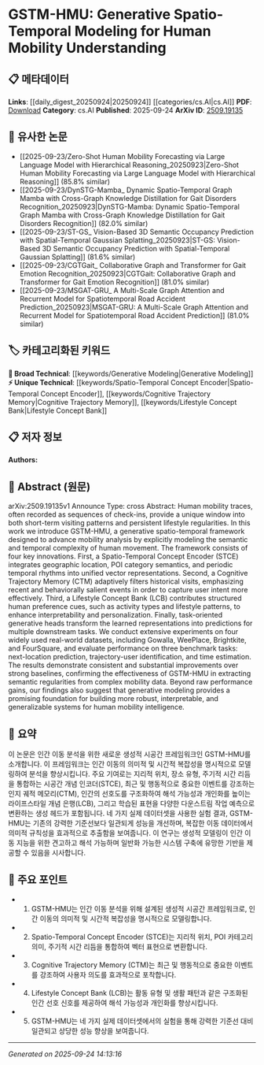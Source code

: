<!-- KEYWORD_LINKING_METADATA:
{
  "processed_timestamp": "2025-09-24T14:13:16.629038",
  "vocabulary_version": "1.0",
  "selected_keywords": [
    "Spatio-Temporal Concept Encoder",
    "Cognitive Trajectory Memory",
    "Lifestyle Concept Bank",
    "Generative Modeling"
  ],
  "rejected_keywords": [],
  "similarity_scores": {
    "Spatio-Temporal Concept Encoder": 0.78,
    "Cognitive Trajectory Memory": 0.77,
    "Lifestyle Concept Bank": 0.75,
    "Generative Modeling": 0.72
  },
  "extraction_method": "AI_prompt_based",
  "budget_applied": true,
  "candidates_json": {
    "candidates": [
      {
        "surface": "Spatio-Temporal Concept Encoder",
        "canonical": "Spatio-Temporal Concept Encoder",
        "aliases": [
          "STCE"
        ],
        "category": "unique_technical",
        "rationale": "This component is central to the framework's ability to integrate multiple data dimensions, enhancing mobility analysis.",
        "novelty_score": 0.75,
        "connectivity_score": 0.68,
        "specificity_score": 0.82,
        "link_intent_score": 0.78
      },
      {
        "surface": "Cognitive Trajectory Memory",
        "canonical": "Cognitive Trajectory Memory",
        "aliases": [
          "CTM"
        ],
        "category": "unique_technical",
        "rationale": "Key for capturing user intent by filtering and emphasizing significant historical data points.",
        "novelty_score": 0.72,
        "connectivity_score": 0.65,
        "specificity_score": 0.8,
        "link_intent_score": 0.77
      },
      {
        "surface": "Lifestyle Concept Bank",
        "canonical": "Lifestyle Concept Bank",
        "aliases": [
          "LCB"
        ],
        "category": "unique_technical",
        "rationale": "Provides structured cues for personalization, crucial for understanding human preferences in mobility.",
        "novelty_score": 0.7,
        "connectivity_score": 0.67,
        "specificity_score": 0.79,
        "link_intent_score": 0.75
      },
      {
        "surface": "Generative Modeling",
        "canonical": "Generative Modeling",
        "aliases": [],
        "category": "broad_technical",
        "rationale": "Fundamental to the framework's approach, linking it to broader trends in AI and machine learning.",
        "novelty_score": 0.55,
        "connectivity_score": 0.8,
        "specificity_score": 0.7,
        "link_intent_score": 0.72
      }
    ],
    "ban_list_suggestions": [
      "mobility analysis",
      "human movement",
      "semantic regularities"
    ]
  },
  "decisions": [
    {
      "candidate_surface": "Spatio-Temporal Concept Encoder",
      "resolved_canonical": "Spatio-Temporal Concept Encoder",
      "decision": "linked",
      "scores": {
        "novelty": 0.75,
        "connectivity": 0.68,
        "specificity": 0.82,
        "link_intent": 0.78
      }
    },
    {
      "candidate_surface": "Cognitive Trajectory Memory",
      "resolved_canonical": "Cognitive Trajectory Memory",
      "decision": "linked",
      "scores": {
        "novelty": 0.72,
        "connectivity": 0.65,
        "specificity": 0.8,
        "link_intent": 0.77
      }
    },
    {
      "candidate_surface": "Lifestyle Concept Bank",
      "resolved_canonical": "Lifestyle Concept Bank",
      "decision": "linked",
      "scores": {
        "novelty": 0.7,
        "connectivity": 0.67,
        "specificity": 0.79,
        "link_intent": 0.75
      }
    },
    {
      "candidate_surface": "Generative Modeling",
      "resolved_canonical": "Generative Modeling",
      "decision": "linked",
      "scores": {
        "novelty": 0.55,
        "connectivity": 0.8,
        "specificity": 0.7,
        "link_intent": 0.72
      }
    }
  ]
}
-->

# GSTM-HMU: Generative Spatio-Temporal Modeling for Human Mobility Understanding

## 📋 메타데이터

**Links**: [[daily_digest_20250924|20250924]] [[categories/cs.AI|cs.AI]]
**PDF**: [Download](https://arxiv.org/pdf/2509.19135.pdf)
**Category**: cs.AI
**Published**: 2025-09-24
**ArXiv ID**: [2509.19135](https://arxiv.org/abs/2509.19135)

## 🔗 유사한 논문
- [[2025-09-23/Zero-Shot Human Mobility Forecasting via Large Language Model with Hierarchical Reasoning_20250923|Zero-Shot Human Mobility Forecasting via Large Language Model with Hierarchical Reasoning]] (85.8% similar)
- [[2025-09-23/DynSTG-Mamba_ Dynamic Spatio-Temporal Graph Mamba with Cross-Graph Knowledge Distillation for Gait Disorders Recognition_20250923|DynSTG-Mamba: Dynamic Spatio-Temporal Graph Mamba with Cross-Graph Knowledge Distillation for Gait Disorders Recognition]] (82.0% similar)
- [[2025-09-23/ST-GS_ Vision-Based 3D Semantic Occupancy Prediction with Spatial-Temporal Gaussian Splatting_20250923|ST-GS: Vision-Based 3D Semantic Occupancy Prediction with Spatial-Temporal Gaussian Splatting]] (81.6% similar)
- [[2025-09-23/CGTGait_ Collaborative Graph and Transformer for Gait Emotion Recognition_20250923|CGTGait: Collaborative Graph and Transformer for Gait Emotion Recognition]] (81.0% similar)
- [[2025-09-23/MSGAT-GRU_ A Multi-Scale Graph Attention and Recurrent Model for Spatiotemporal Road Accident Prediction_20250923|MSGAT-GRU: A Multi-Scale Graph Attention and Recurrent Model for Spatiotemporal Road Accident Prediction]] (81.0% similar)

## 🏷️ 카테고리화된 키워드
**🧠 Broad Technical**: [[keywords/Generative Modeling|Generative Modeling]]
**⚡ Unique Technical**: [[keywords/Spatio-Temporal Concept Encoder|Spatio-Temporal Concept Encoder]], [[keywords/Cognitive Trajectory Memory|Cognitive Trajectory Memory]], [[keywords/Lifestyle Concept Bank|Lifestyle Concept Bank]]

## 📋 저자 정보

**Authors:** 

## 📄 Abstract (원문)

arXiv:2509.19135v1 Announce Type: cross 
Abstract: Human mobility traces, often recorded as sequences of check-ins, provide a unique window into both short-term visiting patterns and persistent lifestyle regularities. In this work we introduce GSTM-HMU, a generative spatio-temporal framework designed to advance mobility analysis by explicitly modeling the semantic and temporal complexity of human movement. The framework consists of four key innovations. First, a Spatio-Temporal Concept Encoder (STCE) integrates geographic location, POI category semantics, and periodic temporal rhythms into unified vector representations. Second, a Cognitive Trajectory Memory (CTM) adaptively filters historical visits, emphasizing recent and behaviorally salient events in order to capture user intent more effectively. Third, a Lifestyle Concept Bank (LCB) contributes structured human preference cues, such as activity types and lifestyle patterns, to enhance interpretability and personalization. Finally, task-oriented generative heads transform the learned representations into predictions for multiple downstream tasks. We conduct extensive experiments on four widely used real-world datasets, including Gowalla, WeePlace, Brightkite, and FourSquare, and evaluate performance on three benchmark tasks: next-location prediction, trajectory-user identification, and time estimation. The results demonstrate consistent and substantial improvements over strong baselines, confirming the effectiveness of GSTM-HMU in extracting semantic regularities from complex mobility data. Beyond raw performance gains, our findings also suggest that generative modeling provides a promising foundation for building more robust, interpretable, and generalizable systems for human mobility intelligence.

## 📝 요약

이 논문은 인간 이동 분석을 위한 새로운 생성적 시공간 프레임워크인 GSTM-HMU를 소개합니다. 이 프레임워크는 인간 이동의 의미적 및 시간적 복잡성을 명시적으로 모델링하여 분석을 향상시킵니다. 주요 기여로는 지리적 위치, 장소 유형, 주기적 시간 리듬을 통합하는 시공간 개념 인코더(STCE), 최근 및 행동적으로 중요한 이벤트를 강조하는 인지 궤적 메모리(CTM), 인간의 선호도를 구조화하여 해석 가능성과 개인화를 높이는 라이프스타일 개념 은행(LCB), 그리고 학습된 표현을 다양한 다운스트림 작업 예측으로 변환하는 생성 헤드가 포함됩니다. 네 가지 실제 데이터셋을 사용한 실험 결과, GSTM-HMU는 기존의 강력한 기준선보다 일관되게 성능을 개선하며, 복잡한 이동 데이터에서 의미적 규칙성을 효과적으로 추출함을 보여줍니다. 이 연구는 생성적 모델링이 인간 이동 지능을 위한 견고하고 해석 가능하며 일반화 가능한 시스템 구축에 유망한 기반을 제공할 수 있음을 시사합니다.

## 🎯 주요 포인트

- 1. GSTM-HMU는 인간 이동 분석을 위해 설계된 생성적 시공간 프레임워크로, 인간 이동의 의미적 및 시간적 복잡성을 명시적으로 모델링합니다.
- 2. Spatio-Temporal Concept Encoder (STCE)는 지리적 위치, POI 카테고리 의미, 주기적 시간 리듬을 통합하여 벡터 표현으로 변환합니다.
- 3. Cognitive Trajectory Memory (CTM)는 최근 및 행동적으로 중요한 이벤트를 강조하여 사용자 의도를 효과적으로 포착합니다.
- 4. Lifestyle Concept Bank (LCB)는 활동 유형 및 생활 패턴과 같은 구조화된 인간 선호 신호를 제공하여 해석 가능성과 개인화를 향상시킵니다.
- 5. GSTM-HMU는 네 가지 실제 데이터셋에서의 실험을 통해 강력한 기준선 대비 일관되고 상당한 성능 향상을 보여줍니다.


---

*Generated on 2025-09-24 14:13:16*